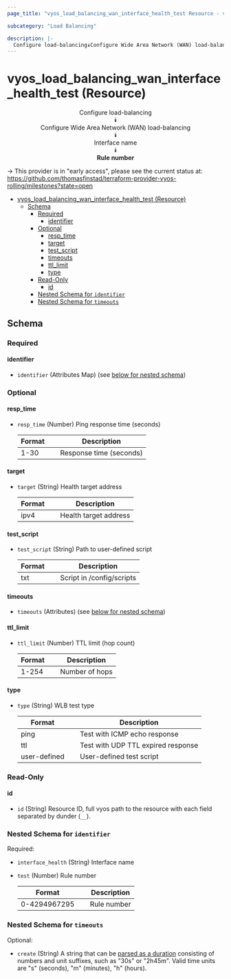 ```yaml
---
page_title: "vyos_load_balancing_wan_interface_health_test Resource - vyos"

subcategory: "Load Balancing"

description: |-
  Configure load-balancing⯯Configure Wide Area Network (WAN) load-balancing⯯Interface name⯯Rule number
---
```


# vyos_load_balancing_wan_interface_health_test (Resource)
<center>

Configure load-balancing  
⯯  
Configure Wide Area Network (WAN) load-balancing  
⯯  
Interface name  
⯯  
**Rule number**


</center>

-> This provider is in "early access", please see the current status at: https://github.com/thomasfinstad/terraform-provider-vyos-rolling/milestones?state=open

<!--TOC-->

- [vyos_load_balancing_wan_interface_health_test (Resource)](#vyos_load_balancing_wan_interface_health_test-resource)
  - [Schema](#schema)
    - [Required](#required)
      - [identifier](#identifier)
    - [Optional](#optional)
      - [resp_time](#resp_time)
      - [target](#target)
      - [test_script](#test_script)
      - [timeouts](#timeouts)
      - [ttl_limit](#ttl_limit)
      - [type](#type)
    - [Read-Only](#read-only)
      - [id](#id)
    - [Nested Schema for `identifier`](#nested-schema-for-identifier)
    - [Nested Schema for `timeouts`](#nested-schema-for-timeouts)

<!--TOC-->

<!-- schema generated by tfplugindocs -->
## Schema

### Required

#### identifier
- `identifier` (Attributes Map) (see [below for nested schema](#nestedatt--identifier))

### Optional

#### resp_time
- `resp_time` (Number) Ping response time (seconds)

    |  Format  &emsp;|  Description              |
    |----------|---------------------------|
    |  1-30    &emsp;|  Response time (seconds)  |
#### target
- `target` (String) Health target address

    |  Format  &emsp;|  Description            |
    |----------|-------------------------|
    |  ipv4    &emsp;|  Health target address  |
#### test_script
- `test_script` (String) Path to user-defined script

    |  Format  &emsp;|  Description                |
    |----------|-----------------------------|
    |  txt     &emsp;|  Script in /config/scripts  |
#### timeouts
- `timeouts` (Attributes) (see [below for nested schema](#nestedatt--timeouts))
#### ttl_limit
- `ttl_limit` (Number) TTL limit (hop count)

    |  Format  &emsp;|  Description     |
    |----------|------------------|
    |  1-254   &emsp;|  Number of hops  |
#### type
- `type` (String) WLB test type

    |  Format        &emsp;|  Description                         |
    |----------------|--------------------------------------|
    |  ping          &emsp;|  Test with ICMP echo response        |
    |  ttl           &emsp;|  Test with UDP TTL expired response  |
    |  user-defined  &emsp;|  User-defined test script            |

### Read-Only

#### id
- `id` (String) Resource ID, full vyos path to the resource with each field separated by dunder (`__`).

<a id="nestedatt--identifier"></a>
### Nested Schema for `identifier`

Required:

- `interface_health` (String) Interface name
- `test` (Number) Rule number

    |  Format        &emsp;|  Description  |
    |----------------|---------------|
    |  0-4294967295  &emsp;|  Rule number  |


<a id="nestedatt--timeouts"></a>
### Nested Schema for `timeouts`

Optional:

- `create` (String) A string that can be [parsed as a duration](https://pkg.go.dev/time#ParseDuration) consisting of numbers and unit suffixes, such as &#34;30s&#34; or &#34;2h45m&#34;. Valid time units are &#34;s&#34; (seconds), &#34;m&#34; (minutes), &#34;h&#34; (hours).
